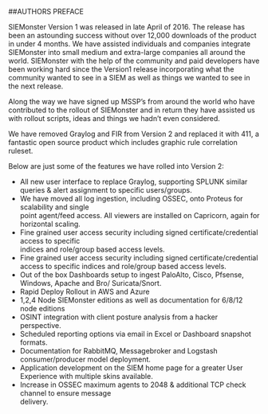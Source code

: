 ##AUTHORS PREFACE

<p>SIEMonster Version 1 was released in late April of 2016. The release has been an astounding success without over 12,000 downloads of the product in under 4 months. We have assisted individuals and companies integrate SIEMonster into small medium and extra-large companies all around the world. SIEMonster with the help of the community and paid developers have been working hard since the Version1 release incorporating what the community wanted to see in a SIEM as well as things we wanted to see in the next release.</p>

<p>Along the way we have signed up MSSP’s from around the world who have contributed to the rollout of SIEMonster and in return they have assisted us with rollout scripts, ideas and things we hadn’t even considered.</p> 

<p> We have removed Graylog and FIR from Version 2 and replaced it with 411, a fantastic open source product which includes graphic rule correlation ruleset. </p>

<p>Below are just some of the features we have rolled into Version 2:</p>

* All new user interface to replace Graylog, supporting SPLUNK similar queries & alert assignment 
  to specific users/groups.
* We have moved all log ingestion, including OSSEC, onto Proteus for scalability and single  
   point agent/feed access. All viewers are installed on Capricorn, again for horizontal scaling.
* Fine grained user access security including signed certificate/credential access to specific  
  indices and role/group based access levels.  
* Fine grained user access security including signed certificate/credential access to specific 
  indices and role/group based access levels.
* Out of the box Dashboards setup to ingest PaloAlto, Cisco, Pfsense, Windows, Apache and Bro/ 
   Suricata/Snort.
* Rapid Deploy Rollout in AWS and Azure
* 1,2,4 Node SIEMonster editions as well as documentation for 6/8/12 node editions
* OSINT integration with client posture analysis from a hacker perspective.
* Scheduled reporting options via email in Excel or Dashboard snapshot formats.
* Documentation for RabbitMQ, Messagebroker and Logstash consumer/producer model deployment.
* Application development on the SIEM home page for a greater User Experience with multiple 
    skins available. 
* Increase in OSSEC maximum agents to 2048 & additional TCP check channel to ensure message  
   delivery.


